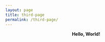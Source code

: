 ```yaml
---
layout: page
title: third-page
permalink: /third-page/
---
```

<b><p style="text-align: center;">Hello, World!</b></p>
 
